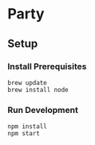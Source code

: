 # Party

## Setup

### Install Prerequisites

```
brew update
brew install node
```

### Run Development

```
npm install
npm start
```
